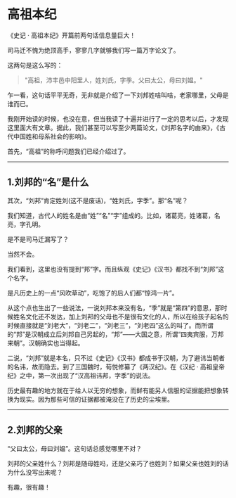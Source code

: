 # 高祖本纪

《史记 · 高祖本纪》开篇前两句话信息量巨大！

司马迁不愧为绝顶高手，寥寥几字就够我们写一篇万字论文了。

这两句是这么写的：
> "高祖，沛丰邑中阳里人，姓刘氏，字季。父曰太公，母曰刘媪。"

乍一看，这句话平平无奇，无非就是介绍了一下刘邦姓啥叫啥，老家哪里，父母是谁而已。

我刚开始读的时候，也没在意，但当我读了十遍并进行了一定的思考以后，才发现这里面大有文章。据此，我们甚至可以写至少两篇论文，《刘邦名字的由来》，《古代中国姓和母系社会的影响》。

首先，“高祖”的称呼问题我们已经介绍过了。

---

## 1.刘邦的“名”是什么

其次，“刘邦”肯定姓刘(这不是废话)，“姓刘氏，字季”。那“名”呢？

我们知道，古代人的姓名是由“姓”“名”“字”组成的。比如，诸葛亮，姓诸葛，名亮，字孔明。

是不是司马迁漏写了？

当然不会。

我们看到，这里也没有提到“邦”字。而且纵观《史记》《汉书》都找不到“刘邦”这个名字。

是凡历史上的一点“风吹草动”，吃饱了的后人们都“惊鸿一片”。

从这个点也生出了一些说法，一说刘邦本来没有名，“季”就是“第四”的意思，那时候姓名文化还不发达，加上刘邦的父母也不是很有文化的人，所以在给孩子起名的时候直接就是“刘老大”，“刘老二”，“刘老三”，“刘老四”这么的叫了。而所谓的“邦”是汉朝成立后刘邦自己另起的，“邦”——大国之意，所谓“四夷宾服，万邦来朝”。汉朝确实也当得起。

二说，“刘邦”就是本名，只不过《史记》《汉书》都成书于汉朝，为了避讳当朝者的名讳，故而隐去。到了三国魏时，荀悦修纂了《两汉纪》。在《汉纪 · 高祖皇帝纪》之中，第一次出现了“汉高祖讳邦，字季”的说法。

历史最有趣的地方就在于给人以无穷的想象，而鲜有能另人信服的证据能把想象转换为现实。因为那些可信的证据都被淹没在了历史的尘埃里。

---

## 2.刘邦的父亲

“父曰太公，母曰刘媪”。这句话总感觉哪里不对？

刘邦的父亲姓什么？刘邦是随母姓吗，还是父亲巧了也姓刘？如果父亲也姓刘的话为什么没写出来呢？

有趣，很有趣！

